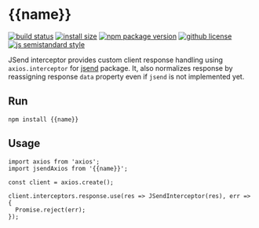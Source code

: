 # {{name}}
[![build status](https://badgen.net/travis/lukasaric/{{name}}/master)](https://travis-ci.com/lukasaric/{{name}}) [![install size](https://badgen.net/packagephobia/install/{{name}})](https://packagephobia.now.sh/result?p=jsend-axios) [![npm package version](https://badgen.net/npm/v/{{name}})](https://npm.im/{{name}}) [![github license](https://badgen.net/github/license/lukasaric/{{name}})](https://github.com/lukasaric/{{name}}/blob/master/LICENSE) [![js semistandard style](https://badgen.net/badge/code%20style/semistandard/pink)](https://github.com/Flet/semistandard)

JSend interceptor provides custom client response handling using `axios.interceptor` for [jsend](https://www.npmjs.com/package/jsend) package.
It, also normalizes response by reassigning response `data` property even if `jsend` is not implemented yet.


## Run
```
npm install {{name}}
```

## Usage
```
import axios from 'axios';
import jsendAxios from '{{name}}';

const client = axios.create();

client.interceptors.response.use(res => JSendInterceptor(res), err => {
  Promise.reject(err);
});
```
